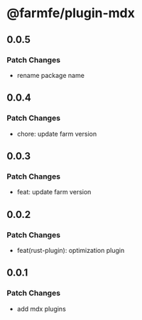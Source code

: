 # @farmfe/plugin-mdx

## 0.0.5

### Patch Changes

- rename package name

## 0.0.4

### Patch Changes

- chore: update farm version

## 0.0.3

### Patch Changes

- feat: update farm version

## 0.0.2

### Patch Changes

- feat(rust-plugin): optimization plugin

## 0.0.1

### Patch Changes

- add mdx plugins
